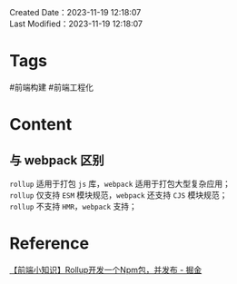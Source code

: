 Created Date：2023-11-19 12:18:07  
Last Modified：2023-11-19 12:18:07

# Tags

#前端构建 #前端工程化

# Content

## 与 webpack 区别

`rollup` 适用于打包 `js` 库，`webpack` 适用于打包大型复杂应用；  
`rollup` 仅支持 `ESM` 模块规范，`webpack` 还支持 `CJS` 模块规范；  
`rollup` 不支持 `HMR`，`webpack` 支持；

# Reference

[【前端小知识】Rollup开发一个Npm包，并发布 - 掘金](https://juejin.cn/post/7264044879209529381)
